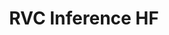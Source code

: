 ---
title: RVC Inference HF
emoji: 👀
colorFrom: green
colorTo: green
sdk: gradio
sdk_version: 4.36.1
app_file: app.py
pinned: false
---